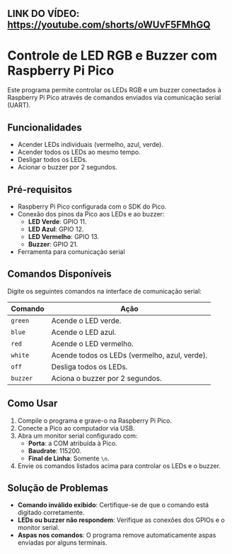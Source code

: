 ## LINK DO VÍDEO:  https://youtube.com/shorts/oWUvF5FMhGQ


# Controle de LED RGB e Buzzer com Raspberry Pi Pico

Este programa permite controlar os LEDs RGB e um buzzer conectados à Raspberry Pi Pico através de comandos enviados via comunicação serial (UART).  

## Funcionalidades
- Acender LEDs individuais (vermelho, azul, verde).
- Acender todos os LEDs ao mesmo tempo.
- Desligar todos os LEDs.
- Acionar o buzzer por 2 segundos.

## Pré-requisitos
- Raspberry Pi Pico configurada com o SDK do Pico.
- Conexão dos pinos da Pico aos LEDs e ao buzzer:
  - **LED Verde**: GPIO 11.
  - **LED Azul**: GPIO 12.
  - **LED Vermelho**: GPIO 13.
  - **Buzzer**: GPIO 21.
- Ferramenta para comunicação serial 

## Comandos Disponíveis
Digite os seguintes comandos na interface de comunicação serial:

| Comando    | Ação                                      |
|------------|-------------------------------------------|
| `green`    | Acende o LED verde.                      |
| `blue`     | Acende o LED azul.                       |
| `red`      | Acende o LED vermelho.                   |
| `white`    | Acende todos os LEDs (vermelho, azul, verde). |
| `off`      | Desliga todos os LEDs.                   |
| `buzzer`   | Aciona o buzzer por 2 segundos.          |

## Como Usar
1. Compile o programa e grave-o na Raspberry Pi Pico.
2. Conecte a Pico ao computador via USB.
3. Abra um monitor serial configurado com:
   - **Porta**: a COM atribuída à Pico.
   - **Baudrate**: 115200.
   - **Final de Linha**: Somente `\n`.
4. Envie os comandos listados acima para controlar os LEDs e o buzzer.

## Solução de Problemas
- **Comando inválido exibido**: Certifique-se de que o comando está digitado corretamente.
- **LEDs ou buzzer não respondem**: Verifique as conexões dos GPIOs e o monitor serial.
- **Aspas nos comandos**: O programa remove automaticamente aspas enviadas por alguns terminais.


